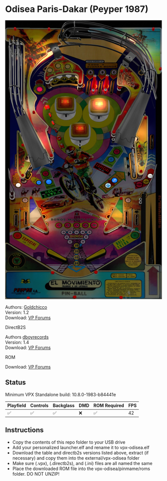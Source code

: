 # Odisea Paris-Dakar (Peyper 1987)

![Table Preview](https://github.com/lilalien/vpx-images/blob/main/vpx-odisea.png)

Authors: [Goldchicco](https://vpuniverse.com/profile/23579-goldchicco/)  
Version: 1.2  
Download: [VP Forums](https://www.vpforums.org/index.php?app=downloads&showfile=15360)

DirectB2S

Authors [dboyrecords](https://www.vpforums.org/index.php?showuser=59710)  
Version: 1.4  
Download: [VP Forums](https://www.vpforums.org/index.php?app=downloads&showfile=10931)

ROM

Download: [VP Forums](https://www.vpforums.org/index.php?app=downloads&showfile=448)

## Status 

Minimum VPX Standalone build: 10.8.0-1983-b84441e

| Playfield | Controls | Backglass | DMD | ROM Required | FPS | 
|-----------|----------|-----------|-----|--------------|-----|
| :white_check_mark: | :white_check_mark: | :white_check_mark: | :x: | :white_check_mark: | 42 |

## Instructions

- Copy the contents of this repo folder to your USB drive
- Add your personalized launcher.elf and rename it to vpx-odisea.elf
- Download the table and directb2s versions listed above, extract (if necessary) and copy them into the external/vpx-odisea folder
- Make sure (.vpx), (.directb2s), and (.ini) files are all named the same
- Place the downloaded ROM file into the vpx-odisea/pinmame/roms folder. DO NOT UNZIP!
